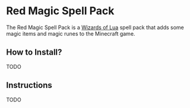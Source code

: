 # Red Magic Spell Pack
The Red Magic Spell Pack is a [Wizards of Lua](http://www.wizards-of-lua.net) spell pack that adds some magic items and magic runes to the Minecraft game.

## How to Install?
TODO

## Instructions
TODO
